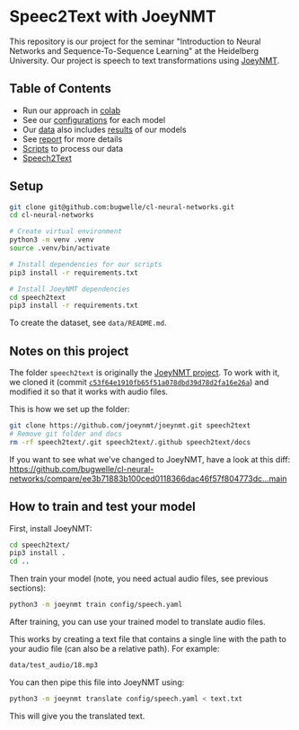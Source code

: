 # Speec2Text with JoeyNMT

This repository is our project for the seminar "Introduction to Neural Networks and Sequence-To-Sequence Learning" at the Heidelberg University.
Our project is speech to text transformations using [JoeyNMT](https://github.com/joeynmt/joeynmt.git).

## Table of Contents

- Run our approach in [colab](./colab)
- See our [configurations](./config) for each model
- Our [data](./data) also includes [results](./data/results) of our models
- See [report](./report) for more details
- [Scripts](./scripts) to process our data
- [Speech2Text](./speech2text)

## Setup

```sh
git clone git@github.com:bugwelle/cl-neural-networks.git
cd cl-neural-networks

# Create virtual environment
python3 -m venv .venv
source .venv/bin/activate

# Install dependencies for our scripts
pip3 install -r requirements.txt

# Install JoeyNMT dependencies
cd speech2text
pip3 install -r requirements.txt
```

To create the dataset, see `data/README.md`.


## Notes on this project

The folder `speech2text` is originally the [JoeyNMT project](https://github.com/joeynmt/joeynmt.git).
To work with it, we cloned it (commit [`c53f64e1910fb65f51a078dbd39d78d2fa16e26a`](https://github.com/joeynmt/joeynmt/tree/c53f64e1910fb65f51a078dbd39d78d2fa16e26a)) and modified it so that it works with audio files.

This is how we set up the folder:

```sh
git clone https://github.com/joeynmt/joeynmt.git speech2text
# Remove git folder and docs
rm -rf speech2text/.git speech2text/.github speech2text/docs
```

If you want to see what we've changed to JoeyNMT, have a look at this diff:
<https://github.com/bugwelle/cl-neural-networks/compare/ee3b71883b100ced0118366dac46f57f804773dc...main>


## How to train and test your model

First, install JoeyNMT:

```sh
cd speech2text/
pip3 install .
cd ..
```

Then train your model (note, you need actual audio files,
see previous sections):

```sh
python3 -m joeynmt train config/speech.yaml
```

After training, you can use your trained model to translate
audio files.

This works by creating a text file that contains a single line
with the path to your audio file (can also be a relative path).
For example:

```txt
data/test_audio/18.mp3
```

You can then pipe this file into JoeyNMT using:

```sh
python3 -m joeynmt translate config/speech.yaml < text.txt
```

This will give you the translated text.
